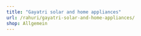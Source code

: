 ```yaml
---
title: "Gayatri solar and home appliances"
url: /rahuri/gayatri-solar-and-home-appliances/
shop: Allgemein
---
```

